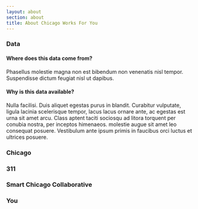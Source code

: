 ```yaml
---
layout: about
section: about
title: About Chicago Works For You
---
```


### Data

#### Where does this data come from?

Phasellus molestie magna non est bibendum non venenatis nisl tempor. Suspendisse dictum feugiat nisl ut dapibus.

#### Why is this data available?

Nulla facilisi. Duis aliquet egestas purus in blandit. Curabitur vulputate, ligula lacinia scelerisque tempor, lacus lacus ornare ante, ac egestas est urna sit amet arcu. Class aptent taciti sociosqu ad litora torquent per conubia nostra, per inceptos himenaeos. molestie augue sit amet leo consequat posuere. Vestibulum ante ipsum primis in faucibus orci luctus et ultrices posuere.

### Chicago

### 311

### Smart Chicago Collaborative

### You

